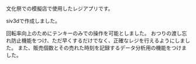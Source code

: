 文化祭での模擬店で使用したレジアプリです。

siv3dで作成しました。

回転率向上のためにテンキーのみでの操作を可能としました。
おつりの渡し忘れ防止機能をつけ、ただ早くするだけでなく、正確なレジを行えるようにしました。
また、販売個数とその売れた時刻を記録するデータ分析用の機能をつけました。
